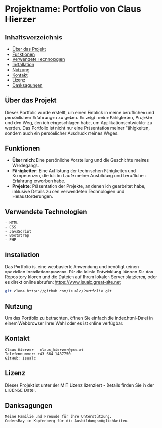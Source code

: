# Projektname: Portfolio von Claus Hierzer

## Inhaltsverzeichnis

- [Über das Projekt](#über-das-projekt)
- [Funktionen](#funktionen)
- [Verwendete Technologien](#verwendete-technologien)
- [Installation](#installation)
- [Nutzung](#nutzung)
- [Kontakt](#kontakt)
- [Lizenz](#lizenz)
- [Danksagungen](#danksagungen)

## Über das Projekt

Dieses Portfolio wurde erstellt, um einen Einblick in meine beruflichen und persönlichen Erfahrungen zu geben. Es zeigt meine Fähigkeiten, Projekte und den Weg, den ich eingeschlagen habe, um Applikationsentwickler zu werden. Das Portfolio ist nicht nur eine Präsentation meiner Fähigkeiten, sondern auch ein persönlicher Ausdruck meines Weges.

## Funktionen

- **Über mich**: Eine persönliche Vorstellung und die Geschichte meines Werdegangs.
- **Fähigkeiten**: Eine Auflistung der technischen Fähigkeiten und Kompetenzen, die ich im Laufe meiner Ausbildung und beruflichen Erfahrung erworben habe.
- **Projekte**: Präsentation der Projekte, an denen ich gearbeitet habe, inklusive Details zu den verwendeten Technologien und Herausforderungen.

## Verwendete Technologien

    - HTML
    - CSS
    - JavaScript
    - Bootstrap
    - PHP

## Installation

Das Portfolio ist eine webbasierte Anwendung und benötigt keinen speziellen Installationsprozess. Für die lokale Entwicklung können Sie das Repository klonen und die Dateien auf Ihrem lokalen Server platzieren, oder es direkt online abrufen:
https://www.isualc.great-site.net

```bash
git clone https://github.com/Isualc/Portfolio.git
````
## Nutzung

Um das Portfolio zu betrachten, öffnen Sie einfach die index.html-Datei in einem Webbrowser Ihrer Wahl oder es ist online verfügbar.


## Kontakt

    Claus Hierzer - claus_hierzer@gmx.at
    Telefonnummer: +43 664 1487750
    GitHub: Isualc

## Lizenz

Dieses Projekt ist unter der MIT Lizenz lizenziert - Details finden Sie in der LICENSE Datei.

## Danksagungen

    Meine Familie und Freunde für ihre Unterstützung.
    CodersBay in Kapfenberg für die Ausbildungsmöglichkeiten.
    
